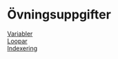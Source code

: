 # Övningsuppgifter

[Variabler](https://github.com/everyloop/NEU25G-Csharp/blob/master/Exercises/Variabler.md)  
[Loopar](https://github.com/everyloop/NEU25G-Csharp/blob/master/Exercises/Loopar.md)  
[Indexering](https://github.com/everyloop/NEU25G-Csharp/blob/master/Exercises/Indexering.md)  